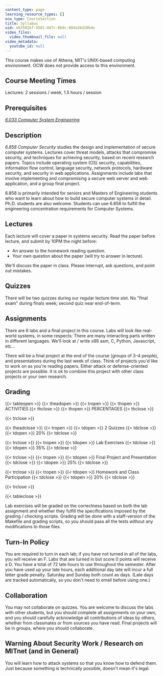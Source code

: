 ```yaml
---
content_type: page
learning_resource_types: []
ocw_type: CourseSection
title: Syllabus
uid: e6f502bf-9581-0d7c-8b9c-094a36d20b4e
video_files:
  video_thumbnail_file: null
video_metadata:
  youtube_id: null
---
```


This course makes use of Athena, MIT's UNIX-based computing environment. OCW does not provide access to this environment.

Course Meeting Times
--------------------

Lectures: 2 sessions / week, 1.5 hours / session

Prerequisites
-------------

[_6.033 Computer System Engineering_](/courses/6-033-computer-system-engineering-spring-2018)

Description
-----------

_6.858 Computer Security_ studies the design and implementation of secure computer systems. Lectures cover threat models, attacks that compromise security, and techniques for achieving security, based on recent research papers. Topics include operating system (OS) security, capabilities, information flow control, language security, network protocols, hardware security, and security in web applications. Assignments include labs that involve implementing and compromising a secure web server and web application, and a group final project.

6.858 is primarily intended for seniors and Masters of Engineering students who want to learn about how to build secure computer systems in detail. Ph.D. students are also welcome. Students can use 6.858 to fulfill the engineering concentration requirements for Computer Systems.

Lectures
--------

Each lecture will cover a paper in systems security. Read the paper before lecture, and submit by 10PM the night before:

*   An answer to the homework reading question.
*   Your own question about the paper (will try to answer in lecture).

We'll discuss the paper in class. Please interrupt, ask questions, and point out mistakes.

Quizzes
-------

There will be two quizzes during our regular lecture time slot. No "final exam" during finals week; second quiz near end-of-term.

Assignments
-----------

There are 6 labs and a final project in this course. Labs will look like real-world systems, in some respects: There are many interacting parts written in different languages. We'll look at / write x86 asm, C, Python, Javascript, etc…

There will be a final project at the end of the course (groups of 3–4 people), and presentations during the last week of class. Think of projects you'd like to work on as you're reading papers. Either attack or defense-oriented projects are possible. It is ok to combine this project with other class projects or your own research.

Grading
-------

{{< tableopen >}}
{{< theadopen >}}
{{< tropen >}}
{{< thopen >}}
ACTIVITIES
{{< thclose >}}
{{< thopen >}}
PERCENTAGES
{{< thclose >}}

{{< trclose >}}

{{< theadclose >}}
{{< tropen >}}
{{< tdopen >}}
2 Quizzes
{{< tdclose >}}
{{< tdopen >}}
20%
{{< tdclose >}}

{{< trclose >}}
{{< tropen >}}
{{< tdopen >}}
Lab Exercises
{{< tdclose >}}
{{< tdopen >}}
35%
{{< tdclose >}}

{{< trclose >}}
{{< tropen >}}
{{< tdopen >}}
Final Project and Presentation
{{< tdclose >}}
{{< tdopen >}}
25%
{{< tdclose >}}

{{< trclose >}}
{{< tropen >}}
{{< tdopen >}}
Homework and Class Participation
{{< tdclose >}}
{{< tdopen >}}
20%
{{< tdclose >}}

{{< trclose >}}

{{< tableclose >}}

Lab exercises will be graded on the correctness based on both the lab assignment and whether they fulfill the specifications imposed by the grading / checking scripts. Grading will be done with a staff-version of the Makefile and grading scripts, so you should pass all the tests without any modifications to those files.

Turn-In Policy
--------------

You are required to turn in each lab; if you have not turned in all of the labs, you will receive an F. Labs that are turned in but score 0 points will receive a D. You have a total of 72 late hours to use throughout the semester. After you have used up your late hours, each additional day late will incur a full letter grade penalty. Saturday and Sunday both count as days. (Late days are tracked automatically, so you don't need to email before using one.)

Collaboration
-------------

You may not collaborate on quizzes. You are welcome to discuss the labs with other students, but you should complete all assignments on your own, and you should carefully acknowledge all contributions of ideas by others, whether from classmates or from sources you have read. Final projects will be in groups, where you should collaborate.

Warning About Security Work / Research on MITnet (and in General)
-----------------------------------------------------------------

You will learn how to attack systems so that you know how to defend them. Just because something is technically possible, doesn't mean it's legal.